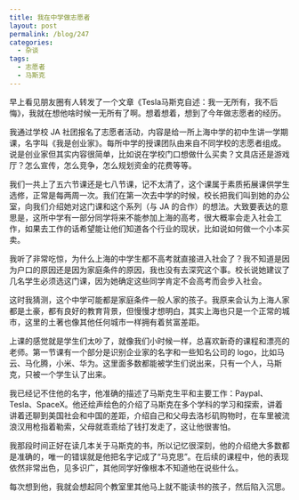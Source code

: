 ```yaml
---
title: 我在中学做志愿者
layout: post
permalink: /blog/247
categories:
  - 杂谈
tags:
  - 志愿者
  - 马斯克
---
```


早上看见朋友圈有人转发了一个文章《Tesla马斯克自述：我一无所有，我不后悔》，我就在想他啥时候一无所有了啊。想着想着，想到了今年做志愿者的经历。

我通过学校 JA 社团报名了志愿者活动，内容是给一所上海中学的初中生讲一学期课，名字叫《我是创业家》。每所中学的授课团队由来自不同学校的志愿者组成。说是创业家但其实内容很简单，比如说在学校门口想做什么买卖？文具店还是游戏厅？怎么宣传，怎么竞争，怎么规划资金的花费等等。

我们一共上了五六节课还是七八节课，记不太清了，这个课属于素质拓展课供学生选修，正常是每两周一次。我们在第一次去中学的时候，校长把我们叫到她的办公室，向我们介绍她对这门课和这个系列（与 JA 的合作）的想法。大致要表达的意思是，这所中学有一部分同学将来不能参加上海的高考，很大概率会走入社会工作，如果去工作的话希望能让他们知道各个行业的现状，比如说如何做一个小本买卖。

我听了非常吃惊，为什么上海的中学生都不高考就直接进入社会了？我不知道是因为户口的原因还是因为家庭条件的原因，我也没有去深究这个事。校长说她建议了几名学生必须选这门课，因为她确定这些同学肯定不会高考而会步入社会。

这时我猜测，这个中学可能都是家庭条件一般人家的孩子。我原来会认为上海人家都是土豪，都有良好的教育背景，但慢慢才想明白，其实上海也只是一个正常的城市，这里的土著也像其他任何城市一样拥有着贫富差距。

上课的感觉就是学生们太吵了，就像我们小时候一样，总喜欢新奇的课程和漂亮的老师。第一节课有一个部分是识别企业家的名字和一些知名公司的 logo，比如马云、马化腾，小米、华为。这里面多数都能被学生们说出来，只有一个人，马斯克，只被一个学生认了出来。

我已经记不住他的名字，他准确的描述了马斯克生平和主要工作：Paypal、Tesla、SpaceX。他还绘声绘色的介绍了马斯克在多个学科的学习和探索，讲着讲着还聊到美国社会和中国的差距，介绍自己和父母去洛杉矶购物时，在车里被流浪汉用枪指着勒索，父母就乖乖给了钱打发走了，这让他很害怕。

我那段时间正好在读几本关于马斯克的书，所以记忆很深刻，他的介绍绝大多数都是准确的，唯一的错误就是他把名字记成了“马克思”。在后续的课程中，他的表现依然非常出色，见多识广，其他同学好像根本不知道他在说些什么。

每次想到他，我就会想起同个教室里其他马上就不能读书的孩子，然后陷入沉思。